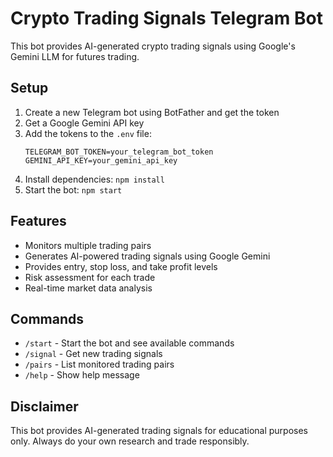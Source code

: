 # Crypto Trading Signals Telegram Bot

This bot provides AI-generated crypto trading signals using Google's Gemini LLM for futures trading.

## Setup

1. Create a new Telegram bot using BotFather and get the token
2. Get a Google Gemini API key
3. Add the tokens to the `.env` file:
   ```
   TELEGRAM_BOT_TOKEN=your_telegram_bot_token
   GEMINI_API_KEY=your_gemini_api_key
   ```
4. Install dependencies: `npm install`
5. Start the bot: `npm start`

## Features

- Monitors multiple trading pairs
- Generates AI-powered trading signals using Google Gemini
- Provides entry, stop loss, and take profit levels
- Risk assessment for each trade
- Real-time market data analysis

## Commands

- `/start` - Start the bot and see available commands
- `/signal` - Get new trading signals
- `/pairs` - List monitored trading pairs
- `/help` - Show help message

## Disclaimer

This bot provides AI-generated trading signals for educational purposes only. Always do your own research and trade responsibly.
